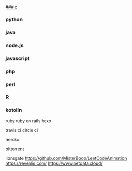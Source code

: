 [### c](http://google.com)
### python
### java
### node.js
### javascript
### php
### perl
### R
### kotolin
ruby 
ruby on rails
hexo

travis ci
circle ci

heroku

bittorrent


lionsgate
https://github.com/MisterBooo/LeetCodeAnimation
https://revealjs.com/
https://www.netdata.cloud/
